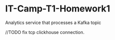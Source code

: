 # IT-Camp-T1-Homework1
Analytics service that processes a Kafka topic

//TODO fix tcp clickhouse connection. 

